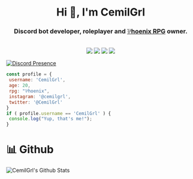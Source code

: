  <h1 align="center">Hi 👋, I'm CemilGrl</h1>
<h3 align="center">Discord bot developer, roleplayer and <a href="https://linktr.ee/phoenixrpg" rel="nofollow">⅌hoenix RPG</a> owner.</h3>
<br>
<div align="center">
  <img src="https://img.shields.io/badge/-HTML-F06529?style=for-the-badge&logo=html5&logoColor=F06529&labelColor=000000">
  <img src="https://img.shields.io/badge/-CSS-2965F1?style=for-the-badge&logo=css3&logoColor=2965F1&labelColor=000000">
  <img src="https://img.shields.io/badge/-Javascript-F0DB4F?style=for-the-badge&logo=javascript&logoColor=F0DB4F&labelColor=000000">
  <img src="https://img.shields.io/badge/-Python-2965F1?style=for-the-badge&logo=python&logoColor=2965F1&labelColor=000000">
</div>

[![Discord Presence](https://lanyard.cnrad.dev/api/378974293507440640)](https://discord.com/users/378974293507440640)

 ```javascript
const profile = {
  username: 'CemilGrl',
  age: 20,
  rpg: "⅌hoenix",
  instagram: '@cemilgrl',
  twitter: '@CemilGrl'
}
if ( profile.username == 'CemilGrl' ) {
  console.log("Yup, that's me!");
}
```
 # 📊 Github
 <img align="center" src="https://github-readme-stats.vercel.app/api?username=CemilGrl&include_all_commits=true&count_private=true&show_icons=true&line_height=20&title_color=7A7ADB&icon_color=2234AE&text_color=D3D3D3&bg_color=0,000000,130F40" alt="CemilGrl's Github Stats">
